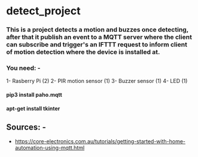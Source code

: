 # detect_project



### This is a project detects a motion and buzzes once detecting, after that it publish an event to a MQTT server where the client can subscribe and trigger's an IFTTT request to inform client of motion detection where the device is installed at.


### You need: - 

1- Rasberry Pi (2)
2- PIR motion sensor (1)
3- Buzzer sensor (1)
4- LED (1)

#### pip3 install paho.mqtt 
#### apt-get install tkinter


## Sources: - 
* https://core-electronics.com.au/tutorials/getting-started-with-home-automation-using-mqtt.html
